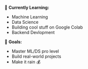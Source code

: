 

🚀 **Currently Learning:**  
- Machine Learning 
- Data Science 
- Building cool stuff on Google Colab
- Backend Devlopment
  

🎯 **Goals:**  
- Master ML/DS pro level
- Build real-world projects  
- Make it rain 💰


